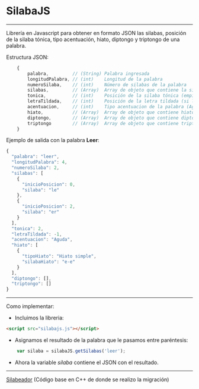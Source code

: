 # SilabaJS
_____________
Librería en Javascript para obtener en formato JSON las silabas, posición de la silaba tónica, tipo acentuación, hiato, diptongo y triptongo de una palabra.

Estructura JSON:

```javascript
    {
        palabra,         // (String) Palabra ingresada
        longitudPalabra, // (int)    Longitud de la palabra
        numeroSilaba,    // (int)    Número de silabas de la palabra
        silabas,         // (Array)  Array de objeto que contiene la silaba (caracter) y la posicion en la palabra
        tonica,          // (int)    Posición de la silaba tónica (empieza en 1)
        letraTildada,    // (int)    Posición de la letra tildada (si la hay)
        acentuacion,     // (int)    Tipo acentuacion de la palabra (Aguda, Grave, Esdrujula y Sobresdrujula)
        hiato,           // (Array)  Array de objeto que contiene hiato (si la hay)
        diptongo,        // (Array)  Array de objeto que contiene diptongo (si la hay)
        triptongo        // (Array)  Array de objeto que contiene triptongo (si la hay)
    }
```

Ejemplo de salida con la palabra **Leer**:

```javascript
{
  "palabra": "leer",
  "longitudPalabra": 4,
  "numeroSilaba": 2,
  "silabas": [
    {
      "inicioPosicion": 0,
      "silaba": "le"
    },
    {
      "inicioPosicion": 2,
      "silaba": "er"
    }
  ],
  "tonica": 2,
  "letraTildada": -1,
  "acentuacion": "Aguda",
  "hiato": [
    {
      "tipoHiato": "Hiato simple",
      "silabaHiato": "e-e"
    }
  ],
  "diptongo": [],
  "triptongo": []
}
```

______________

Como implementar:

* Incluimos la libreria:
```html
<script src="silabajs.js"></script>
```

* Asignamos el resultado de la palabra que le pasamos entre paréntesis:
```javascript
    var silaba = silabaJS.getSilabas('leer');
```

* Ahora la variable *silaba* contiene el JSON con el resultado.

_________________
 [Silabeador](http://tip.iatext.ulpgc.es/silabas/) (Código base en C++ de donde se realizo la migración)